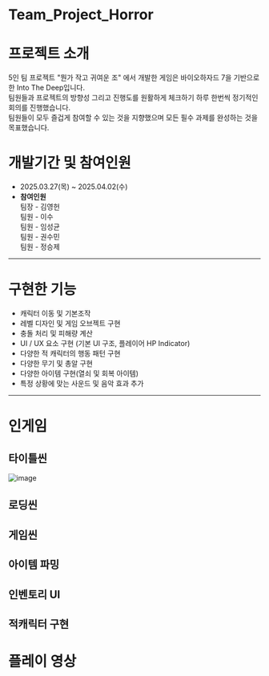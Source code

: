 # Team_Project_Horror

# 프로젝트 소개  
5인 팀 프로젝트 "뭔가 작고 귀여운 조" 에서 개발한 게임은 바이오하자드 7을 기반으로 한 Into The Deep입니다.  
팀원들과 프로젝트의 방향성 그리고 진행도를 원활하게 체크하기 하루 한번씩 정기적인 회의를 진행했습니다.  
팀원들이 모두 즐겁게 참여할 수 있는 것을 지향했으며 모든 필수 과제를 완성하는 것을 목표했습니다.
# 개발기간 및 참여인원  
- 2025.03.27(목)  ~ 2025.04.02(수)
- **참여인원**  
  팀장 - 김영헌  
  팀원 - 이수  
  팀원 - 임성균  
  팀원 - 권수민  
  팀원 - 정승제  
---
# 구현한 기능
- 캐릭터 이동 및 기본조작
- 레벨 디자인 및 게임 오브젝트 구현
- 충돌 처리 및 피해량 계산
- UI / UX 요소 구현 (기본 UI 구조, 플레이어 HP Indicator)
- 다양한 적 캐릭터의 행동 패턴 구현
- 다양한 무기 및 총알 구현
- 다양한 아이템 구현(열쇠 및 회복 아이템)
- 특정 상황에 맞는 사운드 및 음악 효과 추가
---
# 인게임
타이틀씬 
---
![image](https://github.com/user-attachments/assets/705032f0-4a02-4361-b10b-8ca3805282ae)

로딩씬  
---
게임씬   
---
아이템 파밍    
---
인벤토리 UI
---
적캐릭터 구현  
---
# 플레이 영상  

